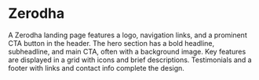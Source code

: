 # Zerodha
A Zerodha landing page features a logo, navigation links, and a prominent CTA button in the header. The hero section has a bold headline, subheadline, and main CTA, often with a background image. Key features are displayed in a grid with icons and brief descriptions. Testimonials and a footer with links and contact info complete the design.
